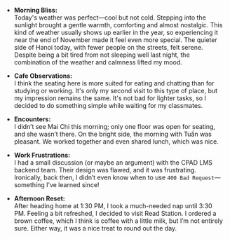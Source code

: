 - **Morning Bliss:**  
    Today's weather was perfect—cool but not cold. Stepping into the sunlight brought a gentle warmth, comforting and almost nostalgic. This kind of weather usually shows up earlier in the year, so experiencing it near the end of November made it feel even more special. The quieter side of Hanoi today, with fewer people on the streets, felt serene. Despite being a bit tired from not sleeping well last night, the combination of the weather and calmness lifted my mood.
    
- **Cafe Observations:**  
    I think the seating here is more suited for eating and chatting than for studying or working. It's only my second visit to this type of place, but my impression remains the same. It's not bad for lighter tasks, so I decided to do something simple while waiting for my classmates.
    
- **Encounters:**  
    I didn’t see Mai Chi this morning; only one floor was open for seating, and she wasn’t there. On the bright side, the morning with Tuấn was pleasant. We worked together and even shared lunch, which was nice.
    
- **Work Frustrations:**  
    I had a small discussion (or maybe an argument) with the CPAD LMS backend team. Their design was flawed, and it was frustrating. Ironically, back then, I didn’t even know when to use `400 Bad Request`—something I’ve learned since!
    
- **Afternoon Reset:**  
    After heading home at 1:30 PM, I took a much-needed nap until 3:30 PM. Feeling a bit refreshed, I decided to visit Read Station. I ordered a brown coffee, which I think is coffee with a little milk, but I’m not entirely sure. Either way, it was a nice treat to round out the day.